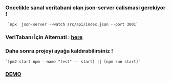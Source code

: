 ### Oncelikle sanal veritabani olan json-server calismasi gerekiyor !

     `npx  json-server --watch src/api/index.json --port 3001`
### VeriTabanı İçin Alternati : [here](https://my-json-server.typicode.com/ckymn/json-server)
     
### Daha sonra projeyi ayağa kaldırabilirsiniz !

    `[pm2 start npm --name "test" -- start] || [npm run start]`
  

### [DEMO](https://fuji-3-776.netlify.app/)

